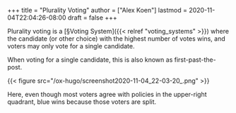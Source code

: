 +++
title = "Plurality Voting"
author = ["Alex Koen"]
lastmod = 2020-11-04T22:04:26-08:00
draft = false
+++

Plurality voting is a [§Voting System]({{< relref "voting_systems" >}}) where the candidate (or other choice) with the highest number of votes wins, and voters may only vote for a single candidate.

When voting for a single candidate, this is also known as first-past-the-post.

{{< figure src="/ox-hugo/screenshot2020-11-04_22-03-20_.png" >}}

Here, even though most voters agree with policies in the upper-right quadrant, blue wins because those voters are split.
